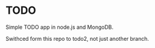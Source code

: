 # TODO
Simple TODO app in node.js and MongoDB.

Swithced form this repo to todo2, not just another branch.
